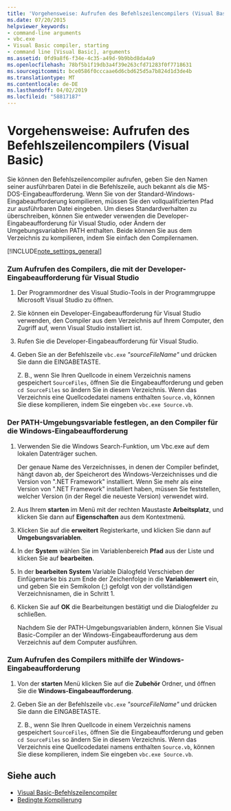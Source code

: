 ```yaml
---
title: 'Vorgehensweise: Aufrufen des Befehlszeilencompilers (Visual Basic)'
ms.date: 07/20/2015
helpviewer_keywords:
- command-line arguments
- vbc.exe
- Visual Basic compiler, starting
- command line [Visual Basic], arguments
ms.assetid: 0fd9a8f6-f34e-4c35-a49d-9b9bbd8da4a9
ms.openlocfilehash: 78bf5b1f19db3a4f39e263cfd71283f0f7718631
ms.sourcegitcommit: bce0586f0cccaae6d6cbd625d5a7b824d1d3de4b
ms.translationtype: MT
ms.contentlocale: de-DE
ms.lasthandoff: 04/02/2019
ms.locfileid: "58817187"
---
```

# <a name="how-to-invoke-the-command-line-compiler-visual-basic"></a>Vorgehensweise: Aufrufen des Befehlszeilencompilers (Visual Basic)
Sie können den Befehlszeilencompiler aufrufen, geben Sie den Namen seiner ausführbaren Datei in die Befehlszeile, auch bekannt als die MS-DOS-Eingabeaufforderung. Wenn Sie von der Standard-Windows-Eingabeaufforderung kompilieren, müssen Sie den vollqualifizierten Pfad zur ausführbaren Datei eingeben. Um dieses Standardverhalten zu überschreiben, können Sie entweder verwenden die Developer-Eingabeaufforderung für Visual Studio, oder Ändern der Umgebungsvariablen PATH enthalten. Beide können Sie aus dem Verzeichnis zu kompilieren, indem Sie einfach den Compilernamen.  
  
[!INCLUDE[note_settings_general](~/includes/note-settings-general-md.md)]  
  
### <a name="to-invoke-the-compiler-using-the-developer-command-prompt-for-visual-studio"></a>Zum Aufrufen des Compilers, die mit der Developer-Eingabeaufforderung für Visual Studio  
  
1.  Der Programmordner des Visual Studio-Tools in der Programmgruppe Microsoft Visual Studio zu öffnen.  
  
2.  Sie können ein Developer-Eingabeaufforderung für Visual Studio verwenden, den Compiler aus dem Verzeichnis auf Ihrem Computer, den Zugriff auf, wenn Visual Studio installiert ist.  
  
3.  Rufen Sie die Developer-Eingabeaufforderung für Visual Studio.  
  
4.  Geben Sie an der Befehlszeile `vbc.exe` *"sourceFileName"* und drücken Sie dann die EINGABETASTE.  
  
     Z. B., wenn Sie Ihren Quellcode in einem Verzeichnis namens gespeichert `SourceFiles`, öffnen Sie die Eingabeaufforderung und geben `cd SourceFiles` so ändern Sie in diesem Verzeichnis. Wenn das Verzeichnis eine Quellcodedatei namens enthalten `Source.vb`, können Sie diese kompilieren, indem Sie eingeben `vbc.exe Source.vb`.  
  
### <a name="to-set-the-path-environment-variable-to-the-compiler-for-the-windows-command-prompt"></a>Der PATH-Umgebungsvariable festlegen, an den Compiler für die Windows-Eingabeaufforderung  
  
1.  Verwenden Sie die Windows Search-Funktion, um Vbc.exe auf dem lokalen Datenträger suchen.  
  
     Der genaue Name des Verzeichnisses, in denen der Compiler befindet, hängt davon ab, der Speicherort des Windows-Verzeichnisses und die Version von ".NET Framework" installiert. Wenn Sie mehr als eine Version von ".NET Framework" installiert haben, müssen Sie feststellen, welcher Version (in der Regel die neueste Version) verwendet wird.  
  
2.  Aus Ihrem **starten** im Menü mit der rechten Maustaste **Arbeitsplatz**, und klicken Sie dann auf **Eigenschaften** aus dem Kontextmenü.  
  
3.  Klicken Sie auf die **erweitert** Registerkarte, und klicken Sie dann auf **Umgebungsvariablen**.  
  
4.  In der **System** wählen Sie im Variablenbereich **Pfad** aus der Liste und klicken Sie auf **bearbeiten**.  
  
5.  In der **bearbeiten System** Variable Dialogfeld Verschieben der Einfügemarke bis zum Ende der Zeichenfolge in die **Variablenwert** ein, und geben Sie ein Semikolon (;) gefolgt von der vollständigen Verzeichnisnamen, die in Schritt 1.  
  
6.  Klicken Sie auf **OK** die Bearbeitungen bestätigt und die Dialogfelder zu schließen.  
  
     Nachdem Sie der PATH-Umgebungsvariablen ändern, können Sie Visual Basic-Compiler an der Windows-Eingabeaufforderung aus dem Verzeichnis auf dem Computer ausführen.  
  
### <a name="to-invoke-the-compiler-using-the-windows-command-prompt"></a>Zum Aufrufen des Compilers mithilfe der Windows-Eingabeaufforderung  
  
1.  Von der **starten** Menü klicken Sie auf die **Zubehör** Ordner, und öffnen Sie die **Windows-Eingabeaufforderung**.  
  
2.  Geben Sie an der Befehlszeile `vbc.exe` *"sourceFileName"* und drücken Sie dann die EINGABETASTE.  
  
     Z. B., wenn Sie Ihren Quellcode in einem Verzeichnis namens gespeichert `SourceFiles`, öffnen Sie die Eingabeaufforderung und geben `cd SourceFiles` so ändern Sie in diesem Verzeichnis. Wenn das Verzeichnis eine Quellcodedatei namens enthalten `Source.vb`, können Sie diese kompilieren, indem Sie eingeben `vbc.exe Source.vb`.  
  
## <a name="see-also"></a>Siehe auch

- [Visual Basic-Befehlszeilencompiler](../../../visual-basic/reference/command-line-compiler/index.md)
- [Bedingte Kompilierung](../../../visual-basic/programming-guide/program-structure/conditional-compilation.md)
